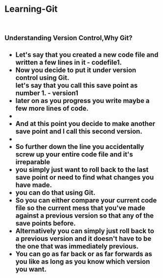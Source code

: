 # Learning-Git
<br/>
<section>
<h1>Understanding Version Control,Why Git?<h1>
  <ul>
  <li> Let's say that you created a new code file and written a few lines in it - codefile1.</li>
  <li>Now you decide to put it under version control using Git.</li>
  <l1>let's say that you call this save point as number 1. - <strong>version1</strong></l1>
  <li>later on as you progress you write maybe a few more lines of code.<li>
  <li>And at this point you decide to make another save point and I call this <strong>second version.</strong><li>
  <li>So further down the line you accidentally screw up your entire code file and it's irreparable 
  <li>you simply just want to roll back to the last save point or need to find what changes you have made.</li>
  <li>you can do that using Git.</li>
  <li> So you can either compare your current code file so the current mess that you've made against a previous version so that any of the save points before.</li>
  <li>Alternatively you can simply just roll back to a previous version and it doesn't have to be the one that was immediately previous.</li>
  <li>You can go as far back or as far forwards as you like as long as you know which version you want.</li>
  </ul>
